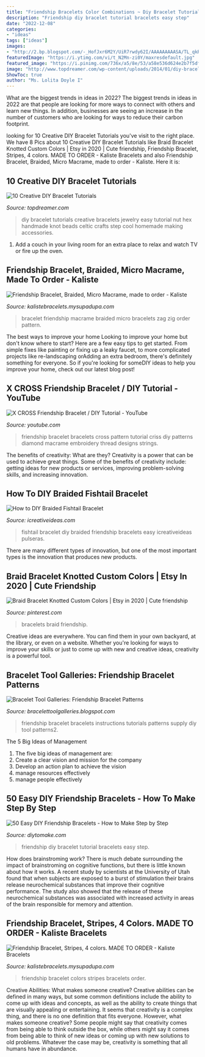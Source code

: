 ```yaml
---
title: "Friendship Bracelets Color Combinations ~ Diy Bracelet Tutorials Creative Bracelets Jewelry Easy Tutorial Nut Hex Handmade Knot Beads Celtic Crafts Step Cool Homemade Making Accessories"
description: "Friendship diy bracelet tutorial bracelets easy step"
date: "2022-12-08"
categories:
- "ideas"
tags: ["ideas"]
images:
- "http://2.bp.blogspot.com/-_HofJxr6M2Y/UiR7rwdy62I/AAAAAAAAASA/TL_qkRyQ2uU/s640/Friendship-Bracelet-Patterns2.jpg"
featuredImage: "https://i.ytimg.com/vi/t_N2Mn-zi0Y/maxresdefault.jpg"
featured_image: "https://i.pinimg.com/736x/a5/8e/53/a58e536d624e2b7f5df954abea68d9a4.jpg"
image: "http://www.topdreamer.com/wp-content/uploads/2014/01/diy-bracelets-3-493x10241.jpg"
ShowToc: true
author: "Ms. Lolita Doyle I"
---
```



What are the biggest trends in ideas in 2022?
The biggest trends in ideas in 2022 are that people are looking for more ways to connect with others and learn new things. In addition, businesses are seeing an increase in the number of customers who are looking for ways to reduce their carbon footprint.

	

		
looking for 10 Creative DIY Bracelet Tutorials you've visit to the right place. We have 8 Pics about 10 Creative DIY Bracelet Tutorials like Braid Bracelet Knotted Custom Colors | Etsy in 2020 | Cute friendship, Friendship Bracelet, Stripes, 4 colors. MADE TO ORDER - Kaliste Bracelets and also Friendship Bracelet, Braided, Micro Macrame, made to order - Kaliste. Here it is:
		
    
## 10 Creative DIY Bracelet Tutorials

<img loading=lazy src="http://www.topdreamer.com/wp-content/uploads/2014/01/diy-bracelets-3-493x10241.jpg" onerror="this.onerror=null;this.src='https://tse3.mm.bing.net/th?id=OIP.1zI_W0HvHXPXOMNJMBVEjAHaPY&amp;pid=15.1';" alt="10 Creative DIY Bracelet Tutorials">

_Source: topdreamer.com_

>diy bracelet tutorials creative bracelets jewelry easy tutorial nut hex handmade knot beads celtic crafts step cool homemade making accessories. 

	

1. Add a couch in your living room for an extra place to relax and watch TV or fire up the oven.

    
## Friendship Bracelet, Braided, Micro Macrame, Made To Order - Kaliste

<img loading=lazy src="http://cdn.supadupa.me/shop/2418/images/117416/il_fullxfull.245938321_grande.jpg" onerror="this.onerror=null;this.src='https://tse3.mm.bing.net/th?id=OIP.GboOAFl8ooZiPRS-fYoQbwHaFj&amp;pid=15.1';" alt="Friendship Bracelet, Braided, Micro Macrame, made to order - Kaliste">

_Source: kalistebracelets.mysupadupa.com_

>bracelet friendship macrame braided micro bracelets zag zig order pattern. 

	

The best ways to improve your home
Looking to improve your home but don't know where to start? Here are a few easy tips to get started. From simple fixes like painting or fixing up a leaky faucet, to more complicated projects like re-landscaping orAdding an extra bedroom, there's definitely something for everyone. So if you're looking for someDIY ideas to help you improve your home, check out our latest blog post!

    
## X CROSS Friendship Bracelet / DIY Tutorial - YouTube

<img loading=lazy src="https://i.ytimg.com/vi/t_N2Mn-zi0Y/maxresdefault.jpg" onerror="this.onerror=null;this.src='https://tse3.mm.bing.net/th?id=OIP.S7soMuD_RsAHri3uPpH71wHaEK&amp;pid=15.1';" alt="X CROSS Friendship Bracelet / DIY Tutorial - YouTube">

_Source: youtube.com_

>friendship bracelet bracelets cross pattern tutorial criss diy patterns diamond macrame embroidery thread designs strings. 

	

The benefits of creativity: What are they?
Creativity is a power that can be used to achieve great things. Some of the benefits of creativity include: getting ideas for new products or services, improving problem-solving skills, and increasing innovation.

    
## How To DIY Braided Fishtail Bracelet

<img loading=lazy src="https://www.icreativeideas.com/wp-content/uploads/2014/05/How-to-DIY-Fishtail-Friendship-Bracelet-thumb.jpg" onerror="this.onerror=null;this.src='https://tse3.mm.bing.net/th?id=OIP.AYJOa2Xyela5yQtUuAVp_wHaHa&amp;pid=15.1';" alt="How to DIY Braided Fishtail Bracelet">

_Source: icreativeideas.com_

>fishtail bracelet diy braided friendship bracelets easy icreativeideas pulseras. 

	

There are many different types of innovation, but one of the most important types is the innovation that produces new products.

    
## Braid Bracelet Knotted Custom Colors | Etsy In 2020 | Cute Friendship

<img loading=lazy src="https://i.pinimg.com/736x/a5/8e/53/a58e536d624e2b7f5df954abea68d9a4.jpg" onerror="this.onerror=null;this.src='https://tse3.mm.bing.net/th?id=OIP.ckAujNjoItqHFxHTiYslcgHaIw&amp;pid=15.1';" alt="Braid Bracelet Knotted Custom Colors | Etsy in 2020 | Cute friendship">

_Source: pinterest.com_

>bracelets braid friendship. 

	

Creative ideas are everywhere. You can find them in your own backyard, at the library, or even on a website. Whether you're looking for ways to improve your skills or just to come up with new and creative ideas, creativity is a powerful tool.

    
## Bracelet Tool Galleries: Friendship Bracelet Patterns

<img loading=lazy src="http://2.bp.blogspot.com/-_HofJxr6M2Y/UiR7rwdy62I/AAAAAAAAASA/TL_qkRyQ2uU/s640/Friendship-Bracelet-Patterns2.jpg" onerror="this.onerror=null;this.src='https://tse3.mm.bing.net/th?id=OIP.xw-8c6Tov2zFwLxHmD9kbgHaHa&amp;pid=15.1';" alt="Bracelet Tool Galleries: Friendship Bracelet Patterns">

_Source: bracelettoolgalleries.blogspot.com_

>friendship bracelet bracelets instructions tutorials patterns supply diy tool patterns2. 

	

The 5 Big Ideas of Management
1. The five big ideas of management are: 
1. Create a clear vision and mission for the company 
2. Develop an action plan to achieve the vision 
3. manage resources effectively 
4. manage people effectively 

    
## 50 Easy DIY Friendship Bracelets - How To Make Step By Step

<img loading=lazy src="https://www.diytomake.com/wp-content/uploads/2019/07/DIY-Friendship-Bracelet-Tutorial.jpg" onerror="this.onerror=null;this.src='https://tse3.mm.bing.net/th?id=OIP.EJbttIkOosnovibv0IDdQQHaKW&amp;pid=15.1';" alt="50 Easy DIY Friendship Bracelets - How to Make Step by Step">

_Source: diytomake.com_

>friendship diy bracelet tutorial bracelets easy step. 

	

How does brainstroming work?
There is much debate surrounding the impact of brainstroming on cognitive functions, but there is little known about how it works. A recent study by scientists at the University of Utah found that when subjects are exposed to a burst of stimulation their brains release neurochemical substances that improve their cognitive performance. The study also showed that the release of these neurochemical substances was associated with increased activity in areas of the brain responsible for memory and attention.

    
## Friendship Bracelet, Stripes, 4 Colors. MADE TO ORDER - Kaliste Bracelets

<img loading=lazy src="http://cdn.supadupa.me/shop/2418/images/117461/il_fullxfull.171533175_grande.jpg" onerror="this.onerror=null;this.src='https://tse4.mm.bing.net/th?id=OIP.j7dAy5b2Ef7sEh-UCpCDmgHaFj&amp;pid=15.1';" alt="Friendship Bracelet, Stripes, 4 colors. MADE TO ORDER - Kaliste Bracelets">

_Source: kalistebracelets.mysupadupa.com_

>friendship bracelet colors stripes bracelets order. 

	

Creative Abilities: What makes someone creative?
Creative abilities can be defined in many ways, but some common definitions include the ability to come up with ideas and concepts, as well as the ability to create things that are visually appealing or entertaining. It seems that creativity is a complex thing, and there is no one definition that fits everyone. However, what makes someone creative? Some people might say that creativity comes from being able to think outside the box, while others might say it comes from being able to think of new ideas or coming up with new solutions to old problems. Whatever the case may be, creativity is something that all humans have in abundance.


